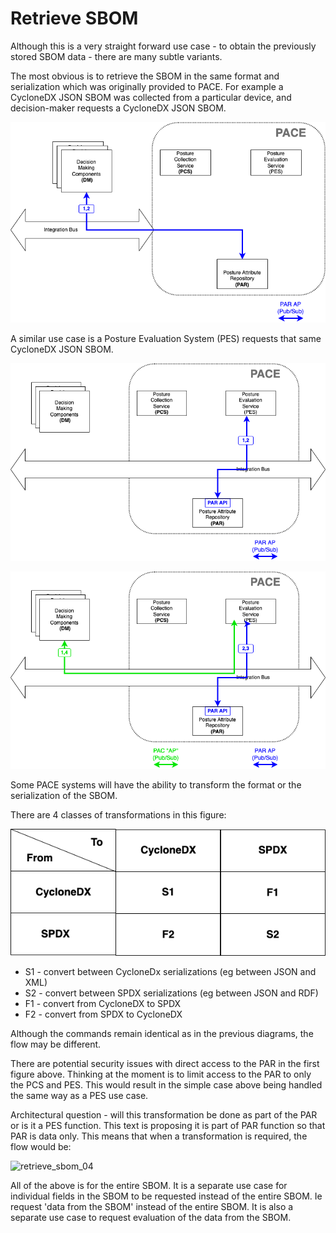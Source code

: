 # Retrieve SBOM

Although this is a very straight forward use case -
to obtain the previously stored SBOM data -
there are many subtle variants.

The most obvious is to retrieve the SBOM in the same
format and serialization which was originally provided to PACE.
For example a CycloneDX JSON SBOM was collected
from a particular device,
and decision-maker
requests a CycloneDX JSON SBOM.

![retrieve_sbom_01](./Images/retrieve_sbom_01.png)

A similar use case is a Posture Evaluation System (PES)
requests that same CycloneDX JSON SBOM.

![retrieve_sbom_02](./Images/retrieve_sbom_01b.png)



![retrieve_sbom_02](./Images/retrieve_sbom_02.png)

Some PACE systems will have the ability to transform
the format or the serialization of the SBOM.

There are 4 classes of transformations in this figure:

![retrieve_sbom_03](./Images/retrieve_sbom_03.png)

- S1 - convert between CycloneDx serializations (eg between JSON and XML)
- S2 - convert between SPDX serializations (eg between JSON and RDF)
- F1 - convert from CycloneDX to SPDX
- F2 - convert from SPDX to CycloneDX

Although the commands remain identical as in the previous diagrams,
the flow may be different.

There are potential security issues with direct access
to the PAR in the first figure above.
Thinking at the moment is to limit access to the PAR
to only the PCS and PES.
This would result in the simple case above being handled the
same way as a PES use case.

Architectural question - will this transformation be done
as part of the PAR or is it a PES function.
This text is proposing it is part of PAR function so that PAR is data only.
This means that when a transformation is required,
the flow would be:

![retrieve_sbom_04](./Images/retrieve_sbom_04.png)

All of the above is for the entire SBOM.
It is a separate use case for individual fields in the SBOM
to be requested instead of the entire SBOM.
Ie request 'data from the SBOM' instead of the entire SBOM.
It is also a separate use case to request evaluation of the data
from the SBOM.
